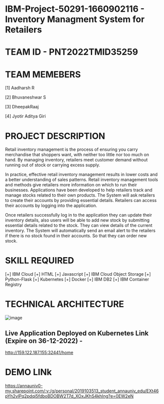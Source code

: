 # IBM-Project-50291-1660902116 - Inventory Managment System for Retailers

# TEAM ID - PNT2022TMID35259

# TEAM MEMEBERS

[1] Aadharsh R

[2] Bhuvaneshwar S

[3] DheepakRaaj

[4] Jyotir Aditya Giri


# PROJECT DESCRIPTION

Retail inventory management is the process of ensuring you carry merchandise that shoppers want, with neither too little nor too much on hand. By managing inventory, retailers meet customer demand without running out of stock or carrying excess supply.


In practice, effective retail inventory management results in lower costs and a better understanding of sales patterns. Retail inventory management tools and methods give retailers more information on which to run their businesses. Applications have been developed to help retailers track and manage stocks related to their own products. The System will ask retailers to create their accounts by providing essential details. Retailers can access their accounts by logging into the application.


Once retailers successfully log in to the application they can update their inventory details, also users will be able to add new stock by submitting essential details related to the stock. They can view details of the current inventory. The System will automatically send an email alert to the retailers if there is no stock found in their accounts.  So that they can order new stock.

# SKILL REQUIRED

[+] IBM Cloud
[+] HTML
[+] Javascript
[+] IBM Cloud Object Storage
[+] Python-Flask
[+] Kubernetes
[+] Docker
[+] IBM DB2
[+] IBM Container Registry

# TECHNICAL ARCHITECTURE

![image](https://user-images.githubusercontent.com/64410018/196022345-ab90f4a1-df7c-450e-ae1d-678a4ceb9784.png)

## Live Application Deployed on Kubernetes Link (Expire on 36-12-2022) - 

http://159.122.187.155:32441/home

# DEMO LINk

https://annauniv0-my.sharepoint.com/:v:/g/personal/2019103513_student_annauniv_edu/EXt46pYh2vlPq2pdqi5fdboBDOBW2T7d_XOxJKhS4khIng?e=0EW2eN
